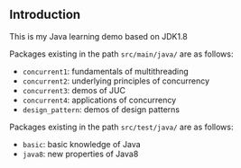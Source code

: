 ## Introduction

This is my Java learning demo based on JDK1.8

Packages existing in the path `src/main/java/` are as follows:
- `concurrent1`: fundamentals of multithreading  
- `concurrent2`: underlying principles of concurrency
- `concurrent3`: demos of JUC
- `concurrent4`: applications of concurrency
- `design_pattern`: demos of design patterns

Packages existing in the path `src/test/java/` are as follows:
- `basic`: basic knowledge of Java
- `java8`: new properties of Java8